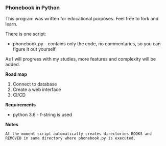 ### Phonebook in Python
This program was written for educational purposes.
Feel free to fork and learn.

There is one script:

* phonebook.py - contains only the code, no commentaries, so you can figure it out yourself

As I will progress with my studies, more features and complexity will be added.

**Road map**
1. Connect to database
2. Create a web interface
3. CI/CD

**Requirements**
* python 3.6 - f-string is used

**Notes**

    At the moment script automatically creates directories BOOKS and REMOVED in same directory where phonebook.py is executed.